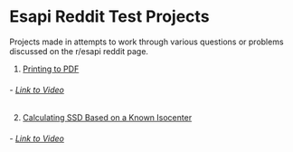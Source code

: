 # Esapi Reddit Test Projects
Projects made in attempts to work through various questions or problems discussed on the r/esapi reddit page. 

1. [Printing to PDF](https://www.reddit.com/r/esapi/comments/vwaxgq/how_to_show_the_data_with_a_table_and_save_it_as/)
######			- [Link to Video](#)

2. [Calculating SSD Based on a Known Isocenter](https://www.reddit.com/r/esapi/comments/vs4blu/how_to_calculate_ssd_from_isocenter_to_body/)
######			- [Link to Video](#)
